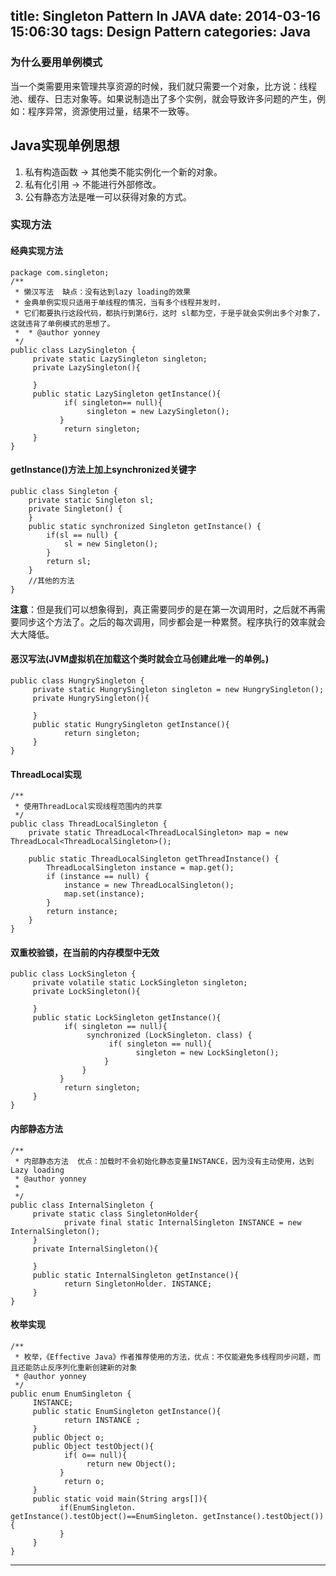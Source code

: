 title: Singleton Pattern In JAVA
date: 2014-03-16 15:06:30
tags: Design Pattern
categories: Java
---

### 为什么要用单例模式

当一个类需要用来管理共享资源的时候，我们就只需要一个对象，比方说：线程池、缓存、日志对象等。如果说制造出了多个实例，就会导致许多问题的产生，例如：程序异常，资源使用过量，结果不一致等。<!-- more -->

## Java实现单例思想

1. 私有构造函数 → 其他类不能实例化一个新的对象。
2. 私有化引用 → 不能进行外部修改。
3. 公有静态方法是唯一可以获得对象的方式。


### 实现方法

#### 经典实现方法

	package com.singleton;
	/**
	 * 懒汉写法  缺点：没有达到lazy loading的效果
	 * 金典单例实现只适用于单线程的情况，当有多个线程并发时，
	 * 它们都要执行这段代码，都执行到第6行，这时 sl都为空，于是乎就会实例出多个对象了，这就违背了单例模式的思想了。
	 *  * @author yonney
	 */
	public class LazySingleton {
	     private static LazySingleton singleton;
	     private LazySingleton(){
	           
	     }
	     public static LazySingleton getInstance(){
	            if( singleton== null){
	                 singleton = new LazySingleton();
	           }
	            return singleton;
	     }
	}


#### getInstance()方法上加上synchronized关键字


	public class Singleton {
	    private static Singleton sl;
	    private Singleton() {
	    }
	    public static synchronized Singleton getInstance() {
	        if(sl == null) {
	            sl = new Singleton();
	        }
	        return sl;
	    }
	    //其他的方法
	}


**注意**：但是我们可以想象得到，真正需要同步的是在第一次调用时，之后就不再需要同步这个方法了。之后的每次调用，同步都会是一种累赘。程序执行的效率就会大大降低。

#### 恶汉写法(JVM虚拟机在加载这个类时就会立马创建此唯一的单例。)


	public class HungrySingleton {
	     private static HungrySingleton singleton = new HungrySingleton();
	     private HungrySingleton(){
	           
	     }
	     public static HungrySingleton getInstance(){
	            return singleton;
	     }
	}

#### ThreadLocal实现

	/**
	 * 使用ThreadLocal实现线程范围内的共享
	 */
	public class ThreadLocalSingleton {
	    private static ThreadLocal<ThreadLocalSingleton> map = new ThreadLocal<ThreadLocalSingleton>();

	    public static ThreadLocalSingleton getThreadInstance() {
	        ThreadLocalSingleton instance = map.get();
	        if (instance == null) {
	            instance = new ThreadLocalSingleton();
	            map.set(instance);
	        }
	        return instance;
	    }
	}


#### 双重校验锁，在当前的内存模型中无效


	public class LockSingleton {
	     private volatile static LockSingleton singleton;
	     private LockSingleton(){
	           
	     }
	     public static LockSingleton getInstance(){
	            if( singleton == null){
	                 synchronized (LockSingleton. class) {
	                      if( singleton == null){
	                            singleton = new LockSingleton();
	                     }
	                }
	           }
	            return singleton;
	     }
	}


#### 内部静态方法


	/**
	 * 内部静态方法  优点：加载时不会初始化静态变量INSTANCE，因为没有主动使用，达到Lazy loading
	 * @author yonney
	 *
	 */
	public class InternalSingleton {
	     private static class SingletonHolder{
	            private final static InternalSingleton INSTANCE = new InternalSingleton();
	     }
	     private InternalSingleton(){
	           
	     }
	     public static InternalSingleton getInstance(){
	            return SingletonHolder. INSTANCE;
	     }
	}

    
#### 枚举实现


	/**
	 * 枚举，《Effective Java》作者推荐使用的方法，优点：不仅能避免多线程同步问题，而且还能防止反序列化重新创建新的对象
	 * @author yonney
	 */
	public enum EnumSingleton {
	     INSTANCE;
	     public static EnumSingleton getInstance(){
	            return INSTANCE ;
	     }
	     public Object o;
	     public Object testObject(){
	            if( o== null){
	                 return new Object();
	           }
	            return o;
	     }
	     public static void main(String args[]){
	           if(EnumSingleton. getInstance().testObject()==EnumSingleton. getInstance().testObject()){
	           }
	     }
	}


---
